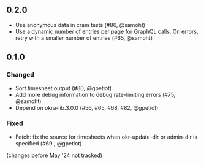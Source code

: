 ## 0.2.0

- Use anonymous data in cram tests (#86, @samoht)
- Use a dynamic number of entries per page for GraphQL calls. On errors,
  retry with a smaller number of entries (#65, @samoht)

## 0.1.0

### Changed

- Sort timesheet output (#80, @gpetiot)
- Add more debug information to debug rate-limiting errors (#75, @samoht)
- Depend on okra-lib.3.0.0 (#56, #65, #68, #82, @gpetiot)

### Fixed

- Fetch: fix the source for timesheets when okr-update-dir or admin-dir is specified (#69 , @gpetiot)

(changes before May '24 not tracked)
